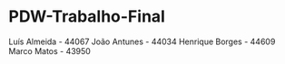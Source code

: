 # PDW-Trabalho-Final

Luís Almeida - 44067
João Antunes - 44034
Henrique Borges - 44609
Marco Matos - 43950

